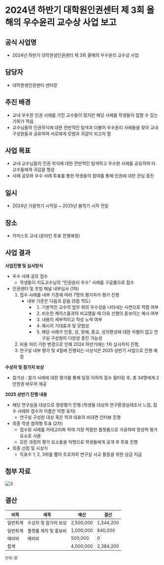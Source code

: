 
2024년 하반기 대학원인권센터 제 3회 올해의 우수윤리 교수상 사업 보고
===

## 공식 사업명
- 2024년 하반기 대학원생인권센터 제 3회 올해의 우수윤리 교수상 사업

## 담당자
- 대학원생인권센터 센터장

## 추진 배경
- 교내 우수한 인권 사례를 가진 교수들이 많지만 해당 사례를 학생들이 접할 수 있는 기회가 적음
- 교수님들의 인권의식에 대한 전반적인 탐색과 더불어 우수윤리 사례들을 찾아 교내구성원들과 공유하여 서로에게 모범과 귀감이 되고자 함

## 사업 목표
- 교내 교수님들의 인권 의식에 대한 전반적인 탐색하고 우수한 사례를 공유하여 타 교수들에게 귀감을 형성
- 사례 공모와 우수 사례 투표를 통한 학생들의 참여를 통해 인권에 대한 관심 증진

## 일시
- 2024년 가을학기 시작일 ~ 2025년 봄학기 시작 전일

## 장소
- 카이스트 교내 (온라인 투표 진행예정)

## 사업 결과
**사업진행 및 심사방식**
 - 우수 사례 공모 접수
    - 학생들이 지도교수님의 “인권윤리 우수" 사례를 구글폼으로 접수
 - 인권센터 및 초빙 패널 내부심사 (1차)
	1. 접수 사례를 내부 기준에 따라 7명의 평가자가 평가 진행
	    - 내부 기준은 다음과 같음 (5점 척도)
		    - 1) 기본적인 교수의 업무 외의 우수성을 나타내는 사연으로 적합 여부
		    - 2) 비슷한 케이스들과의 비교했을 때 더욱 선행이 돋보이는 예시 여부
		    - 3) 내용이 세부적이고 작성 노력 여부
		    - 4) 예시의 기대효과 및 모범성
		    - 5) 해당 사례가 인종, 성, 장애, 종교, 성지향성에 대한 차별이 없고 연구실 구성원의 다양성 증진 가능성
	2. 비용 처리 기한 변경으로 인해 2024 하반기에는 1차 심사까지 진행, 
	3. 연구실 내부 평가 및 4월에 진행되는 시상식은 2025 상반기 사업으로 진행 예정

**수상자 및 참가자 보상**
- 참가상 : 참가 사례에 대한 평가를 통해 일정 이하의 점수 필터링 후, 총 34명에게 2만원권 바우처 제공 

**2025  상반기 진행 내용**
 - 해당 연구실을 대상으로 정량평가 진행 (학생들 대상의 연구환경실태조사 느낌, 접수 사례와 접수자 이름은 익명 유지) 
    - 연구실 구성원 대상 혹은 학과 대표의 비대면 인터뷰 진행 
 - 최종 학생 참여형 투표 (2차)
    - 접수된 사례를 카테고리화 하여 가장 적절한 플렛폼으로 가공하여 정성적 평가 요소로 사용
    - 모든 과정의 평가 요소들을 익명으로 학생들에게 공개 후 투표 진행 
- 최종 선정 및 시상식
    - 득표수 1, 2, 3위를 뽑아 트로피와 연구실 사교 활동을 위한 상금 지급

## 첨부 자료
<img src="첨부자료2.제3회우수윤리교수상포스터.jpg" width="450px" title="3"/> 

## 결산

|	비목		|			세목			|		예산		|		결산		|
|---|---|---|---|
|	일반회계	|	수상자 및 참가자 보상	|	2,500,000	|	1,544,200	|
|	일반회계	|	플랫폼 제작 및 홍보비	|	1,000,000	|	840,000		|
|	예비비	|	예비비				|	500,000		|	0			|  
|	합계		|						|	4,000,000	|	2,384,200	|

	단위:원
